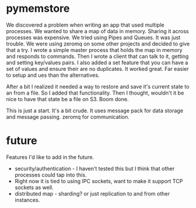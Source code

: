 pymemstore
==========

We discovered a problem when writing an app that used multiple processes. We wanted to share a map of data in memory. Sharing it across processes was expensive. We tried using Pipes and Queues.  It was just trouble. We were using zeromq on some other projects and decided to give that a try.  I wrote a simple master process that holds the map in memory and responds to commands. Then I wrote a client that can talk to it, getting and setting key/values pairs. I also added a set feature that you can have a set of values and ensure their are no duplicates.  It worked great.  Far easier to setup and ues than the alternatives. 

After a bit I realized it needed a way to restore and save it's current state to an from a file. So I added that functionality. Then I thought, wouldn't it be nice to have that state be a file on S3.  Boom done.

This is just a start.  It's a bit crude.  It uses message pack for data storage and message passing. zeromq for communication.

future
======

Features I'd like to add in the future.
* security/authentication - I haven't tested this but I think that other processes could tap into this.
* Right now it is tied to using IPC sockets, want to make it support TCP sockets as well.
* distributed map - sharding? or just replication to and from other instances.
